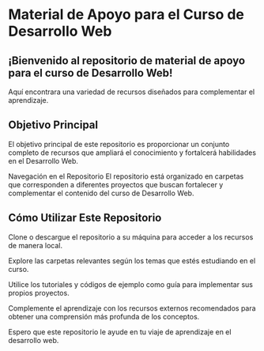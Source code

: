# Material de Apoyo para el Curso de Desarrollo Web

## ¡Bienvenido al repositorio de material de apoyo para el curso de Desarrollo Web! 
Aquí encontrara una variedad de recursos diseñados para complementar el aprendizaje.

## Objetivo Principal
El objetivo principal de este repositorio es proporcionar un conjunto completo de recursos que ampliará el conocimiento y fortalcerá habilidades en el Desarrollo Web. 

Navegación en el Repositorio
El repositorio está organizado en carpetas que corresponden a diferentes proyectos que buscan fortalecer y complementar el contenido del curso de Desarrollo Web.

## Cómo Utilizar Este Repositorio
Clone o descargue el repositorio a su máquina para acceder a los recursos de manera local.

Explore las carpetas relevantes según los temas que estés estudiando en el curso.

Utilice los tutoriales y códigos de ejemplo como guía para implementar sus propios proyectos.

Complemente el aprendizaje con los recursos externos recomendados para obtener una comprensión más profunda de los conceptos.

Espero que este repositorio le ayude en tu viaje de aprendizaje en el desarrollo web.